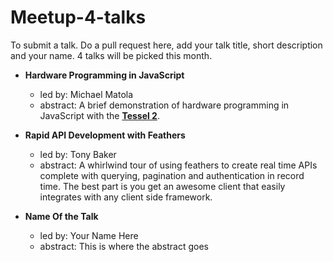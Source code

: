 # Meetup-4-talks

To submit a talk. Do a pull request here, add your talk title, short description and your name. 4 talks will be picked this month.

- __Hardware Programming in JavaScript__
  - led by: Michael Matola
  - abstract: A brief demonstration of hardware programming in JavaScript with the [**Tessel 2**](https://tessel.io).

- __Rapid API Development with Feathers__
  - led by: Tony Baker
  - abstract: A whirlwind tour of using feathers to create real time APIs complete with querying, pagination and authentication in record time. The best part is you get an awesome client that easily integrates with any client side framework.

- __Name Of the Talk__
  - led by: Your Name Here   
  - abstract: This is where the abstract goes
